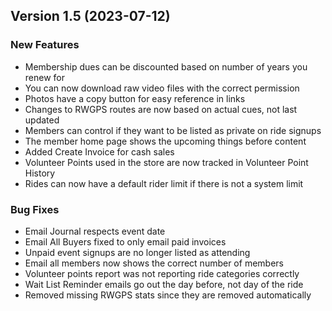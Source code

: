  ## Version 1.5 (2023-07-12)
 ### New Features
 - Membership dues can be discounted based on number of years you renew for
 - You can now download raw video files with the correct permission
 - Photos have a copy button for easy reference in links
 - Changes to RWGPS routes are now based on actual cues, not last updated
 - Members can control if they want to be listed as private on ride signups
 - The member home page shows the upcoming things before content
 - Added Create Invoice for cash sales
 - Volunteer Points used in the store are now tracked in Volunteer Point History
 - Rides can now have a default rider limit if there is not a system limit

 ### Bug Fixes
 - Email Journal respects event date
 - Email All Buyers fixed to only email paid invoices
 - Unpaid event signups are no longer listed as attending
 - Email all members now shows the correct number of members
 - Volunteer points report was not reporting ride categories correctly
 - Wait List Reminder emails go out the day before, not day of the ride
 - Removed missing RWGPS stats since they are removed automatically
